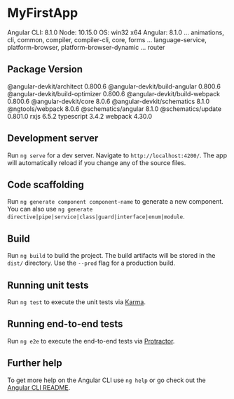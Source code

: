 # MyFirstApp

Angular CLI: 8.1.0
Node: 10.15.0
OS: win32 x64
Angular: 8.1.0
... animations, cli, common, compiler, compiler-cli, core, forms
... language-service, platform-browser, platform-browser-dynamic
... router

Package                           Version
-----------------------------------------------------------
@angular-devkit/architect         0.800.6
@angular-devkit/build-angular     0.800.6
@angular-devkit/build-optimizer   0.800.6
@angular-devkit/build-webpack     0.800.6
@angular-devkit/core              8.0.6
@angular-devkit/schematics        8.1.0
@ngtools/webpack                  8.0.6
@schematics/angular               8.1.0
@schematics/update                0.801.0
rxjs                              6.5.2
typescript                        3.4.2
webpack                           4.30.0

## Development server

Run `ng serve` for a dev server. Navigate to `http://localhost:4200/`. The app will automatically reload if you change any of the source files.

## Code scaffolding

Run `ng generate component component-name` to generate a new component. You can also use `ng generate directive|pipe|service|class|guard|interface|enum|module`.

## Build

Run `ng build` to build the project. The build artifacts will be stored in the `dist/` directory. Use the `--prod` flag for a production build.

## Running unit tests

Run `ng test` to execute the unit tests via [Karma](https://karma-runner.github.io).

## Running end-to-end tests

Run `ng e2e` to execute the end-to-end tests via [Protractor](http://www.protractortest.org/).

## Further help

To get more help on the Angular CLI use `ng help` or go check out the [Angular CLI README](https://github.com/angular/angular-cli/blob/master/README.md).
